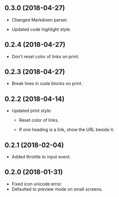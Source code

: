 ## 0.3.0 (2018-04-27)

-	Changed Markdown parser.

-	Updated code highlight style.

## 0.2.4 (2018-04-27)

-	Don't reset color of links on print.

## 0.2.3 (2018-04-27)

-	Break lines in code blocks on print.

## 0.2.2 (2018-04-14)

-	Updated print style:

	-	Reset color of links.

	-	If one heading is a link, show the URL beside it.

## 0.2.1 (2018-02-04)

-	Added throttle to input event.

## 0.2.0 (2018-01-31)

-	Fixed icon unicode error.
-	Defaulted to preview mode on small screens.